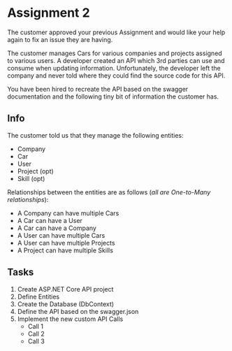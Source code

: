 # Assignment 2
The customer approved your previous Assignment and would like your help again to fix an issue they are having.

The customer manages Cars for various companies and projects assigned to various users. A developer created an API which 3rd parties can use and consume when updating information. 
Unfortunately, the developer left the company and never told where they could find the source code for this API. 

You have been hired to recreate the API based on the swagger documentation and the following tiny bit of information the customer has.

## Info

The customer told us that they manage the following entities:
* Company
* Car
* User 
* Project (opt)
* Skill (opt)

Relationships between the entities are as follows (*all are One-to-Many relationships*): 
* A Company can have multiple Cars
* A Car can have a User
* A Car can have a Company
* A User can have multiple Cars
* A User can have multiple Projects
* A Project can have multiple Skills

## Tasks

1. Create ASP.NET Core API project
2. Define Entities
3. Create the Database (DbContext)
4. Define the API based on the swagger.json
5. Implement the new custom API Calls
   * Call 1
   * Call 2
   * Call 3

